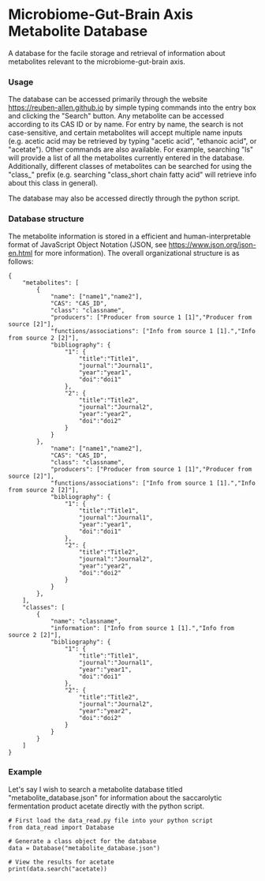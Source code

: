# Microbiome-Gut-Brain Axis Metabolite Database
A database for the facile storage and retrieval of information about metabolites relevant to the microbiome-gut-brain axis.

### Usage
The database can be accessed primarily through the website <https://reuben-allen.github.io> by simple typing commands into the entry box and clicking the "Search" button. Any metabolite can be accessed according to its CAS ID or by name. For entry by name, the search is not case-sensitive, and certain metabolites will accept multiple name inputs (e.g. acetic acid may be retrieved by typing "acetic acid", "ethanoic acid", or "acetate"). Other commands are also available. For example, searching "ls" will provide a list of all the metabolites currently entered in the database. Additionally, different classes of metabolites can be searched for using the "class_" prefix (e.g. searching "class_short chain fatty acid" will retrieve info about this class in general). 

The database may also be accessed directly through the python script.

### Database structure
The metabolite information is stored in a efficient and human-interpretable format of JavaScript Object Notation (JSON, see <https://www.json.org/json-en.html> for more information). The overall organizational structure is as follows:
```
{
    "metabolites": [
        {
            "name": ["name1","name2"],
            "CAS": "CAS_ID",
            "class": "classname",
            "producers": ["Producer from source 1 [1]","Producer from source [2]"],
            "functions/associations": ["Info from source 1 [1].","Info from source 2 [2]"],
            "bibliography": {
                "1": {
                    "title":"Title1",
                    "journal":"Journal1",
                    "year":"year1",
                    "doi":"doi1"
                },
                "2": {
                    "title":"Title2",
                    "journal":"Journal2",
                    "year":"year2",
                    "doi":"doi2"
                }
            }
        },
            "name": ["name1","name2"],
            "CAS": "CAS_ID",
            "class": "classname",
            "producers": ["Producer from source 1 [1]","Producer from source [2]"],
            "functions/associations": ["Info from source 1 [1].","Info from source 2 [2]"],
            "bibliography": {
                "1": {
                    "title":"Title1",
                    "journal":"Journal1",
                    "year":"year1",
                    "doi":"doi1"
                },
                "2": {
                    "title":"Title2",
                    "journal":"Journal2",
                    "year":"year2",
                    "doi":"doi2"
                }
            }
        },
    ],
    "classes": [
        {
            "name": "classname",
            "information": ["Info from source 1 [1].","Info from source 2 [2]"],
            "bibliography": {
                "1": {
                    "title":"Title1",
                    "journal":"Journal1",
                    "year":"year1",
                    "doi":"doi1"
                },
                "2": {
                    "title":"Title2",
                    "journal":"Journal2",
                    "year":"year2",
                    "doi":"doi2"
                }
            }
        }
    ]
}
```

### Example
Let's say I wish to search a metabolite database titled "metabolite_database.json" for information about the saccarolytic fermentation product acetate directly with the python script.
```
# First load the data_read.py file into your python script
from data_read import Database

# Generate a class object for the database
data = Database("metabolite_database.json")

# View the results for acetate
print(data.search("acetate))
```
